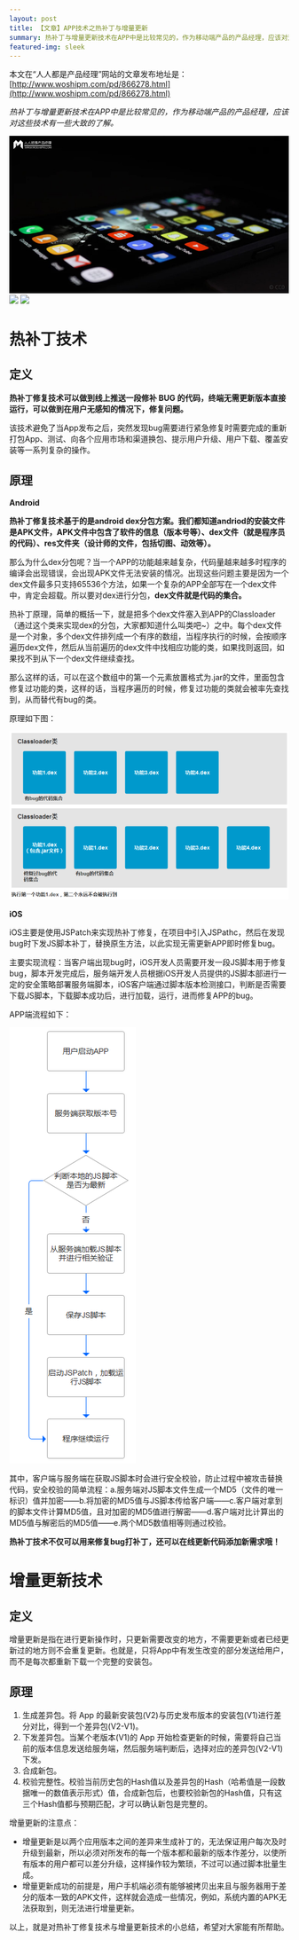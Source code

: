 ```yaml
---
layout: post
title: 【文章】APP技术之热补丁与增量更新
summary: 热补丁与增量更新技术在APP中是比较常见的，作为移动端产品的产品经理，应该对这些技术有一些大致的了解。
featured-img: sleek
---
```


本文在“人人都是产品经理”网站的文章发布地址是：[http://www.woshipm.com/pd/866278.html](http://www.woshipm.com/pd/866278.html)

*热补丁与增量更新技术在APP中是比较常见的，作为移动端产品的产品经理，应该对这些技术有一些大致的了解。*

![](2018-08-31-APP技术之热补丁与增量更新图片/1.jpg)
![](file:///C:\Users\dell\Desktop\1.jpg) 
![](https://lvgod.github.io/blog_img/1.jpg)

	
# 热补丁技术 #
## 定义 ##
**热补丁修复技术可以做到线上推送一段修补 BUG 的代码，终端无需更新版本直接运行，可以做到在用户无感知的情况下，修复问题。**

该技术避免了当App发布之后，突然发现bug需要进行紧急修复时需要完成的重新打包App、测试、向各个应用市场和渠道换包、提示用户升级、用户下载、覆盖安装等一系列复杂的操作。

## 原理 ##
**Android**

**热补丁修复技术基于的是android dex分包方案。我们都知道andriod的安装文件是APK文件，APK文件中包含了软件的信息（版本号等）、dex文件（就是程序员的代码）、res文件夹（设计师的文件，包括切图、动效等）。**

那么为什么dex分包呢？当一个APP的功能越来越复杂，代码量越来越多时程序的编译会出现错误，会出现APK文件无法安装的情况。出现这些问题主要是因为一个dex文件最多只支持65536个方法，如果一个复杂的APP全部写在一个dex文件中，肯定会超载。所以要对dex进行分包，**dex文件就是代码的集合。**

热补丁原理，简单的概括一下，就是把多个dex文件塞入到APP的Classloader（通过这个类来实现dex的分包，大家都知道什么叫类吧~）之中。每个dex文件是一个对象，多个dex文件排列成一个有序的数组，当程序执行的时候，会按顺序遍历dex文件，然后从当前遍历的dex文件中找相应功能的类，如果找则返回，如果找不到从下一个dex文件继续查找。

那么这样的话，可以在这个数组中的第一个元素放置格式为.jar的文件，里面包含修复过功能的类，这样的话，当程序遍历的时候，修复过功能的类就会被率先查找到，从而替代有bug的类。

原理如下图：

![](2018-08-31-APP技术之热补丁与增量更新图片/2.png)

**iOS**

iOS主要是使用JSPatch来实现热补丁修复，在项目中引入JSPathc，然后在发现bug时下发JS脚本补丁，替换原生方法，以此实现无需更新APP即时修复bug。

主要实现流程：当客户端出现bug时，iOS开发人员需要开发一段JS脚本用于修复bug，脚本开发完成后，服务端开发人员根据iOS开发人员提供的JS脚本部进行一定的安全策略部署服务端脚本，iOS客户端通过脚本版本检测接口，判断是否需要下载JS脚本，下载脚本成功后，进行加载，运行，进而修复APP的bug。

APP端流程如下：

![](2018-08-31-APP技术之热补丁与增量更新图片/3.png)

其中，客户端与服务端在获取JS脚本时会进行安全校验，防止过程中被攻击替换代码，安全校验的简单流程：a.服务端对JS脚本文件生成一个MD5（文件的唯一标识）值并加密——b.将加密的MD5值与JS脚本传给客户端——c.客户端对拿到的脚本文件计算MD5值，且对加密的MD5值进行解密——d.客户端对比计算出的MD5值与解密后的MD5值——e.两个MD5数值相等则通过校验。

**热补丁技术不仅可以用来修复bug打补丁，还可以在线更新代码添加新需求哦！**

# 增量更新技术 #
## 定义 ##

增量更新是指在进行更新操作时，只更新需要改变的地方，不需要更新或者已经更新过的地方则不会重复更新。也就是，只将App中有发生改变的部分发送给用户，而不是每次都重新下载一个完整的安装包。

## 原理 ##

1. 生成差异包。将 App 的最新安装包(V2)与历史发布版本的安装包(V1)进行差分对比，得到一个差异包(V2-V1)。
2. 下发差异包。当某个老版本(V1)的 App 开始检查更新的时候，需要将自己当前的版本信息发送给服务端，然后服务端判断后，选择对应的差异包(V2-V1)下发。
3. 合成新包。
4. 校验完整性。校验当前历史包的Hash值以及差异包的Hash（哈希值是一段数据唯一的数值表示形式）值，合成新包后，也要校验新包的Hash值，只有这三个Hash值都与预期匹配，才可以确认新包是完整的。

增量更新的注意点：

- 增量更新是以两个应用版本之间的差异来生成补丁的，无法保证用户每次及时升级到最新，所以必须对所发布的每一个版本都和最新的版本作差分，以使所有版本的用户都可以差分升级，这样操作较为繁琐，不过可以通过脚本批量生成。
- 增量更新成功的前提是，用户手机端必须有能够被拷贝出来且与服务器用于差分的版本一致的APK文件，这样就会造成一些情况，例如，系统内置的APK无法获取到，则无法进行增量更新。

以上，就是对热补丁修复技术与增量更新技术的小总结，希望对大家能有所帮助。


	
